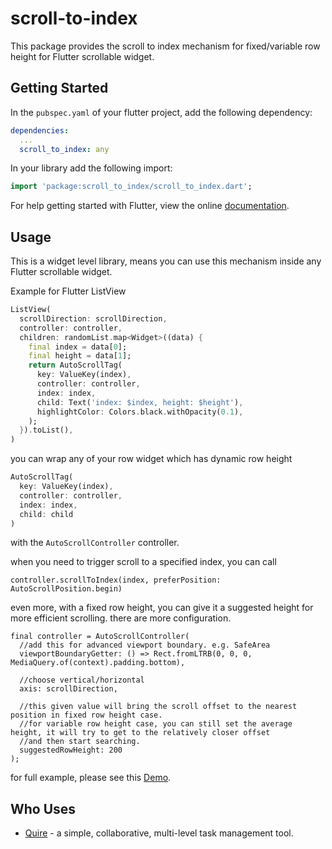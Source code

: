 # scroll-to-index

This package provides the scroll to index mechanism for fixed/variable row height for Flutter scrollable widget.

## Getting Started

In the `pubspec.yaml` of your flutter project, add the following dependency:

```yaml
dependencies:
  ...
  scroll_to_index: any
```

In your library add the following import:

```dart
import 'package:scroll_to_index/scroll_to_index.dart';
```

For help getting started with Flutter, view the online [documentation](https://flutter.io/).

## Usage

This is a widget level library, means you can use this mechanism inside any Flutter scrollable widget.

Example for Flutter ListView

``` dart
ListView(
  scrollDirection: scrollDirection,
  controller: controller,
  children: randomList.map<Widget>((data) {
  	final index = data[0];
  	final height = data[1];
    return AutoScrollTag(
      key: ValueKey(index),
      controller: controller,
      index: index,
      child: Text('index: $index, height: $height'),
      highlightColor: Colors.black.withOpacity(0.1),
    );
  }).toList(),
)

```

you can wrap any of your row widget which has dynamic row height

``` dart
AutoScrollTag(
  key: ValueKey(index),
  controller: controller,
  index: index,
  child: child
)
```

with the `AutoScrollController` controller.

when you need to trigger scroll to a specified index, you can call

```
controller.scrollToIndex(index, preferPosition: AutoScrollPosition.begin)
```

even more, with a fixed row height, you can give it a suggested height for more efficient scrolling. there are more configuration.

```
final controller = AutoScrollController(
  //add this for advanced viewport boundary. e.g. SafeArea
  viewportBoundaryGetter: () => Rect.fromLTRB(0, 0, 0, MediaQuery.of(context).padding.bottom),

  //choose vertical/horizontal
  axis: scrollDirection,

  //this given value will bring the scroll offset to the nearest position in fixed row height case.
  //for variable row height case, you can still set the average height, it will try to get to the relatively closer offset 
  //and then start searching.
  suggestedRowHeight: 200
);
```

for full example, please see this [Demo](https://github.com/quire-io/scroll-to-index/blob/master/example/lib/main.dart).

## Who Uses

* [Quire](https://quire.io) - a simple, collaborative, multi-level task management tool.
